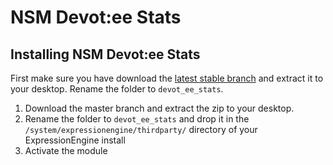 NSM Devot:ee Stats
==================

Installing NSM Devot:ee Stats
-----------------------------

First make sure you have download the [latest stable branch](http://github.com/newism/nsm.devot_ee_stats.ee_addon) and extract it to your desktop. Rename the folder to `devot_ee_stats`.

1. Download the master branch and extract the zip to your desktop. 
2. Rename the folder to `devot_ee_stats` and drop it in the `/system/expressionengine/thirdparty/` directory of your ExpressionEngine install
4. Activate the module
